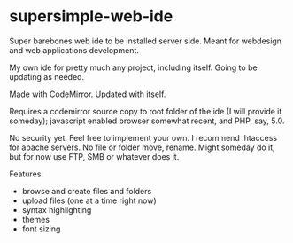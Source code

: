 supersimple-web-ide
===================

Super barebones web ide to be installed server side. Meant for webdesign and web applications development.

My own ide for pretty much any project, including itself. Going to be updating as needed.

Made with CodeMirror. Updated with itself.

Requires a codemirror source copy to root folder of the ide (I will provide it someday); javascript enabled browser somewhat recent, and PHP, say, 5.0.

No security yet. Feel free to implement your own. I recommend .htaccess for apache servers.
No file or folder move, rename. Might someday do it, but for now use FTP, SMB or whatever does it.

Features:

- browse and create files and folders
- upload files (one at a time right now)
- syntax highlighting
- themes
- font sizing

